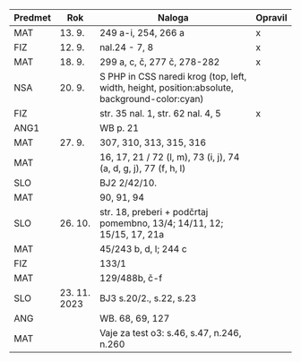 | Predmet | Rok | Naloga | Opravil |
|-|-|-|-|
|MAT|13. 9.|249 a-i, 254, 266 a|x|
|FIZ|12. 9.|nal.24 - 7, 8| x |
|MAT|18. 9.|299 a, c, č, 277 č, 278-282|x |
|NSA|20. 9.|S PHP in CSS naredi krog (top, left, width, height, position:absolute, background-color:cyan)| |
|FIZ||str. 35 nal. 1, str. 62 nal. 4, 5| x |
|ANG1||WB p. 21|  |
|MAT|27. 9.|307, 310, 313, 315, 316|  |
|MAT||16, 17, 21 / 72 (l, m), 73 (i, j), 74 (a, d, g, j), 77 (f, h, l)|  |
|SLO||BJ2 2/42/10.|  |
|MAT||90, 91, 94|  |
|SLO|26. 10.|str. 18, preberi + podčrtaj pomembno, 13/4; 14/11, 12; 15/15, 17, 21a||
|MAT||45/243 b, d, l; 244 c| |
|FIZ||133/1| |
|MAT||129/488b, č-f||
|SLO|23. 11. 2023|BJ3 s.20/2., s.22, s.23|  |
|ANG||WB. 68, 69, 127||
|MAT||Vaje za test o3: s.46, s.47, n.246, n.260||
